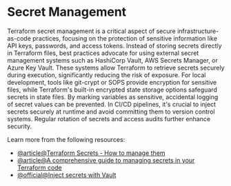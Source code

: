 # Secret Management

Terraform secret management is a critical aspect of secure infrastructure-as-code practices, focusing on the protection of sensitive information like API keys, passwords, and access tokens. Instead of storing secrets directly in Terraform files, best practices advocate for using external secret management systems such as HashiCorp Vault, AWS Secrets Manager, or Azure Key Vault. These systems allow Terraform to retrieve secrets securely during execution, significantly reducing the risk of exposure. For local development, tools like git-crypt or SOPS provide encryption for sensitive files, while Terraform's built-in encrypted state storage options safeguard secrets in state files. By marking variables as sensitive, accidental logging of secret values can be prevented. In CI/CD pipelines, it's crucial to inject secrets securely at runtime and avoid committing them to version control systems. Regular rotation of secrets and access audits further enhance security.

Learn more from the following resources:

- [@article@Terraform Secrets - How to manage them](https://spacelift.io/blog/terraform-secrets)
- [@article@A comprehensive guide to managing secrets in your Terraform code](https://blog.gruntwork.io/a-comprehensive-guide-to-managing-secrets-in-your-terraform-code-1d586955ace1)
- [@official@Inject secrets with Vault](https://developer.hashicorp.com/terraform/tutorials/secrets)